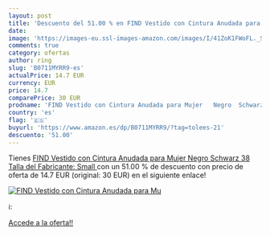 ```yaml
---
layout: post
title: 'Descuento del 51.00 % en FIND Vestido con Cintura Anudada para Mu'
date: 
image: 'https://images-eu.ssl-images-amazon.com/images/I/41ZoK1FWoFL._SL200_.jpg'
comments: true
category: ofertas
author: ring
slug: 'B0711MYRR9-es'
actualPrice: 14.7 EUR
currency: EUR
price: 14.7
comparePrice: 30 EUR
prodname: 'FIND Vestido con Cintura Anudada para Mujer   Negro  Schwarz   38  Talla del Fabricante: Small '
country: 'es'
flag: '🇪🇸'
buyurl: 'https://www.amazon.es/dp/B0711MYRR9/?tag=tolees-21'
descuento: '51.00'
---
```


Tienes [FIND Vestido con Cintura Anudada para Mujer   Negro  Schwarz   38  Talla del Fabricante: Small ](https://www.amazon.es/dp/B0711MYRR9/?tag=tolees-21) con un 51.00 % de descuento con precio de oferta de 14.7 EUR (original: 30 EUR) en el siguiente enlace!

[![FIND Vestido con Cintura Anudada para Mu](https://images-eu.ssl-images-amazon.com/images/I/41ZoK1FWoFL._SL200_.jpg)](https://www.amazon.es/dp/B0711MYRR9/?tag=tolees-21)

ℹ️:


[Accede a la oferta!!](https://www.amazon.es/dp/B0711MYRR9/?tag=tolees-21)
